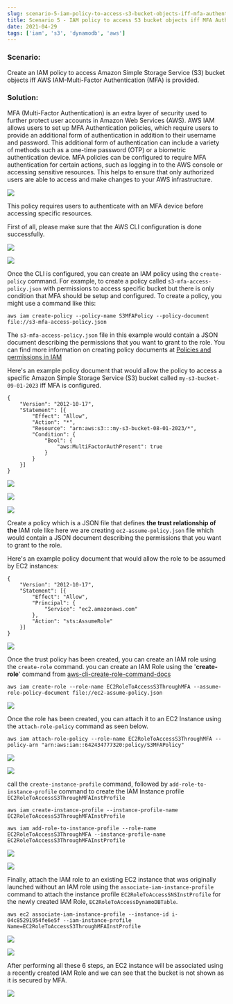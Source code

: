 ```yaml
---
slug: scenario-5-iam-policy-to-access-s3-bucket-objects-iff-mfa-authentication-is-provided
title: Scenario 5 - IAM policy to access S3 bucket objects iff MFA Authentication is provided
date: 2021-04-29
tags: ['iam', 's3', 'dynamodb', 'aws']
---
```


### Scenario:

<!-- more -->




Create an IAM policy to access Amazon Simple Storage Service (S3) bucket objects iff AWS IAM-Multi-Factor Authentication (MFA) is provided.


### Solution:


MFA (Multi-Factor Authentication) is an extra layer of security used to further protect user accounts in Amazon Web Services (AWS). AWS IAM allows users to set up MFA Authentication policies, which require users to provide an additional form of authentication in addition to their username and password. This additional form of authentication can include a variety of methods such as a one-time password (OTP) or a biometric authentication device. MFA policies can be configured to require MFA authentication for certain actions, such as logging in to the AWS console or accessing sensitive resources. This helps to ensure that only authorized users are able to access and make changes to your AWS infrastructure.


![](https://cdn.hashnode.com/res/hashnode/image/upload/v1674063581348/72535279-48ee-4e30-9ef0-0fe602d3fabd.png)


This policy requires users to authenticate with an MFA device before accessing specific resources.


First of all, please make sure that the AWS CLI configuration is done successfully.


![](https://cdn.hashnode.com/res/hashnode/image/upload/v1674063648972/597c8da5-f60e-4330-b792-d9a8a7c5cf14.png)


![](https://cdn.hashnode.com/res/hashnode/image/upload/v1674063657064/3b6d6e81-271e-48ec-916d-5e224e6b46b6.png)


Once the CLI is configured, you can create an IAM policy using the `create-policy` command. For example, to create a policy called `s3-mfa-access-policy.json` with permissions to access specific bucket but there is only condition that MFA should be setup and configured. To create a policy, you might use a command like this:



```
aws iam create-policy --policy-name S3MFAPolicy --policy-document file://s3-mfa-access-policy.json

```

The `s3-mfa-access-policy.json` file in this example would contain a JSON document describing the permissions that you want to grant to the role. You can find more information on creating policy documents at [Policies and permissions in IAM](https://docs.aws.amazon.com/IAM/latest/UserGuide/access_policies.html)


Here's an example policy document that would allow the policy to access a specific Amazon Simple Storage Service (S3) bucket called `my-s3-bucket-09-01-2023` iff MFA is configured.



```
{
    "Version": "2012-10-17",
    "Statement": [{
        "Effect": "Allow",
        "Action": "*",
        "Resource": "arn:aws:s3:::my-s3-bucket-08-01-2023/*",
        "Condition": {
            "Bool": {
                "aws:MultiFactorAuthPresent": true
            }
        }
    }]
}

```

![](https://cdn.hashnode.com/res/hashnode/image/upload/v1674063778815/377932f8-aec5-4718-8038-e6a718ff703b.png)


![](https://cdn.hashnode.com/res/hashnode/image/upload/v1674063784172/6093321a-5307-4f4f-aedd-0866ce81e058.png)


![](https://cdn.hashnode.com/res/hashnode/image/upload/v1674063790974/306b74c5-a7e7-48ce-b050-28217500f554.png)


Create a policy which is a JSON file that defines **the trust relationship of the** IAM role like here we are creating `ec2-assume-policy.json` file which would contain a JSON document describing the permissions that you want to grant to the role.


Here's an example policy document that would allow the role to be assumed by EC2 instances:



```
{
    "Version": "2012-10-17",
    "Statement": [{
        "Effect": "Allow",
        "Principal": {
            "Service": "ec2.amazonaws.com"
        },
        "Action": "sts:AssumeRole"
    }]
}

```

![](https://cdn.hashnode.com/res/hashnode/image/upload/v1674063813680/6fe476f3-e76e-4d7f-93d1-cb030692001b.png)


Once the trust policy has been created, you can create an IAM role using the `create-role` command. you can create an IAM Role using the '**create-role**' command from [aws-cli-create-role-command-docs](https://awscli.amazonaws.com/v2/documentation/api/latest/reference/iam/create-role.html)



```
aws iam create-role --role-name EC2RoleToAccessS3ThroughMFA --assume-role-policy-document file://ec2-assume-policy.json

```

![](https://cdn.hashnode.com/res/hashnode/image/upload/v1674063846293/520b032a-72fe-4d81-8135-acc61836bd57.png)


Once the role has been created, you can attach it to an EC2 Instance using the `attach-role-policy` command as seen below.



```
aws iam attach-role-policy --role-name EC2RoleToAccessS3ThroughMFA --policy-arn "arn:aws:iam::642434777320:policy/S3MFAPolicy"

```

![](https://cdn.hashnode.com/res/hashnode/image/upload/v1674063864932/c094cfaa-c80c-4058-a0ee-f540f0101f4a.png)


![](https://cdn.hashnode.com/res/hashnode/image/upload/v1674063874260/e10f3f6a-b198-472a-bb8d-57072baeca9e.png)


call the `create-instance-profile` command, followed by `add-role-to-instance-profile` command to create the IAM Instance profile `EC2RoleToAccessS3ThroughMFAInstProfile`



```
aws iam create-instance-profile --instance-profile-name EC2RoleToAccessS3ThroughMFAInstProfile

aws iam add-role-to-instance-profile --role-name EC2RoleToAccessS3ThroughMFA --instance-profile-name EC2RoleToAccessS3ThroughMFAInstProfile

```

![](https://cdn.hashnode.com/res/hashnode/image/upload/v1674063893752/cd912119-9cbe-411f-b506-b43340ae7d7b.png)


![](https://cdn.hashnode.com/res/hashnode/image/upload/v1674063903181/bba22be2-8a63-4d21-8a15-7a8cf3e05337.png)


Finally, attach the IAM role to an existing EC2 instance that was originally launched without an IAM role using the `associate-iam-instance-profile` command to attach the instance profile `EC2RoleToAccessSNSInstProfile` for the newly created IAM Role, `EC2RoleToAccessDynamoDBTable`.



```
aws ec2 associate-iam-instance-profile --instance-id i-04c85291954fe6e5f --iam-instance-profile Name=EC2RoleToAccessS3ThroughMFAInstProfile

```

![](https://cdn.hashnode.com/res/hashnode/image/upload/v1674063971915/1c329c10-1854-4d5b-93ef-33f84e3096ef.png)


![](https://cdn.hashnode.com/res/hashnode/image/upload/v1674064013474/4efed99f-7774-4cc0-8d60-aaa1459b12b7.png)


After performing all these 6 steps, an EC2 instance will be associated using a recently created IAM Role and we can see that the bucket is not shown as it is secured by MFA.


![](https://cdn.hashnode.com/res/hashnode/image/upload/v1674064003728/7219f532-2f0c-4495-bde0-b72303e71aec.png)


